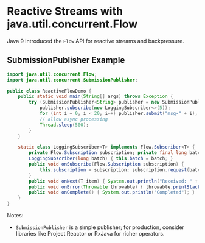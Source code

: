 # Reactive Streams with java.util.concurrent.Flow

Java 9 introduced the `Flow` API for reactive streams and backpressure.

## SubmissionPublisher Example
```java
import java.util.concurrent.Flow;
import java.util.concurrent.SubmissionPublisher;

public class ReactiveFlowDemo {
    public static void main(String[] args) throws Exception {
        try (SubmissionPublisher<String> publisher = new SubmissionPublisher<>()) {
            publisher.subscribe(new LoggingSubscriber<>(5));
            for (int i = 0; i < 20; i++) publisher.submit("msg-" + i);
            // allow async processing
            Thread.sleep(500);
        }
    }

    static class LoggingSubscriber<T> implements Flow.Subscriber<T> {
        private Flow.Subscription subscription; private final long batch;
        LoggingSubscriber(long batch) { this.batch = batch; }
        public void onSubscribe(Flow.Subscription subscription) {
            this.subscription = subscription; subscription.request(batch);
        }
        public void onNext(T item) { System.out.println("Received: " + item); subscription.request(1); }
        public void onError(Throwable throwable) { throwable.printStackTrace(); }
        public void onComplete() { System.out.println("Completed"); }
    }
}
```

Notes:
- `SubmissionPublisher` is a simple publisher; for production, consider libraries like Project Reactor or RxJava for richer operators.


